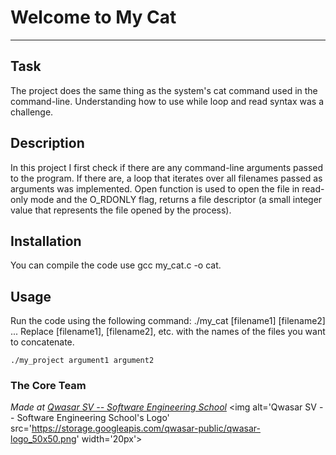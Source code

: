 # Welcome to My Cat
***

## Task
The project does the same thing as the system's cat command used in the command-line. Understanding how to use while loop and read syntax was a challenge.

## Description
In this project I first check if there are any command-line arguments passed to the program. If there are, a loop that iterates over all filenames passed as arguments was implemented. Open function is used to open the file in read-only mode and the O_RDONLY flag, returns a file descriptor (a small integer value that represents the file opened by the process). 

## Installation
You can compile the code use gcc my_cat.c -o cat.


## Usage
Run the code using the following command: ./my_cat [filename1] [filename2] ... Replace [filename1], [filename2], etc. with the names of the files you want to concatenate. 
```
./my_project argument1 argument2
```

### The Core Team


<span><i>Made at <a href='https://qwasar.io'>Qwasar SV -- Software Engineering School</a></i></span>
<span><img alt='Qwasar SV -- Software Engineering School's Logo' src='https://storage.googleapis.com/qwasar-public/qwasar-logo_50x50.png' width='20px'></span>
